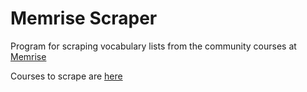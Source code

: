 # Memrise Scraper

Program for scraping vocabulary lists from the community courses at [Memrise](www.memrise.com)

Courses to scrape are [here](https://app.memrise.com/courses/english/)
